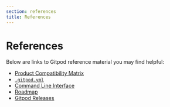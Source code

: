 ```yaml
---
section: references
title: References
---
```


<script context="module">
  export const prerender = true;
</script>

# References

Below are links to Gitpod reference material you may find helpful:

- [Product Compatibility Matrix](/docs/references/product-compatibility-matrix?user)
- [`.gitpod.yml`](/docs/references/gitpod-yml)
- [Command Line Interface](/docs/references/gp-cli)
- [Roadmap](/docs/references/roadmap)
- [Gitpod Releases](/docs/support/release-cycle)
